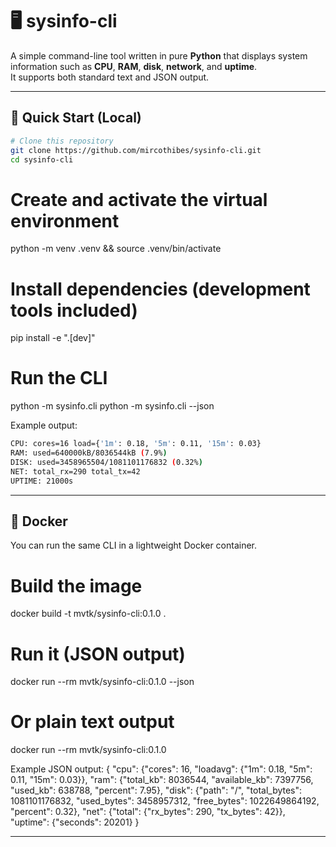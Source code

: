 # 🖥️ sysinfo-cli

A simple command-line tool written in pure **Python** that displays system information such as **CPU**, **RAM**, **disk**, **network**, and **uptime**.  
It supports both standard text and JSON output.

---

## 🚀 Quick Start (Local)

```bash
# Clone this repository
git clone https://github.com/mircothibes/sysinfo-cli.git
cd sysinfo-cli
```

# Create and activate the virtual environment
python -m venv .venv && source .venv/bin/activate

# Install dependencies (development tools included)
pip install -e ".[dev]"

# Run the CLI
python -m sysinfo.cli
python -m sysinfo.cli --json

Example output:
```bash
CPU: cores=16 load={'1m': 0.18, '5m': 0.11, '15m': 0.03}
RAM: used=640000kB/8036544kB (7.9%)
DISK: used=3458965504/1081101176832 (0.32%)
NET: total_rx=290 total_tx=42
UPTIME: 21000s
```
---

## 🐳 Docker

You can run the same CLI in a lightweight Docker container.

# Build the image
docker build -t mvtk/sysinfo-cli:0.1.0 .

# Run it (JSON output)
docker run --rm mvtk/sysinfo-cli:0.1.0 --json

# Or plain text output
docker run --rm mvtk/sysinfo-cli:0.1.0

Example JSON output:
{
  "cpu": {"cores": 16, "loadavg": {"1m": 0.18, "5m": 0.11, "15m": 0.03}},
  "ram": {"total_kb": 8036544, "available_kb": 7397756, "used_kb": 638788, "percent": 7.95},
  "disk": {"path": "/", "total_bytes": 1081101176832, "used_bytes": 3458957312, "free_bytes": 1022649864192, "percent": 0.32},
  "net": {"total": {"rx_bytes": 290, "tx_bytes": 42}},
  "uptime": {"seconds": 20201}
}

---





